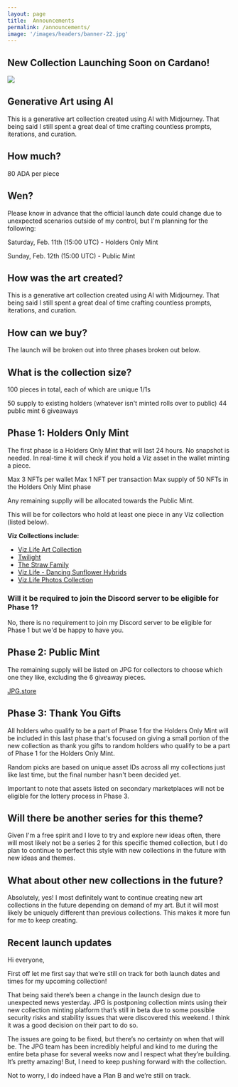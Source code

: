 ```yaml
---
layout: page
title:  Announcements
permalink: /announcements/
image: '/images/headers/banner-22.jpg'
---
```


## New Collection Launching Soon on Cardano!
![](/images/dawn-to-dusk-part-full-100-v4.jpg) 

## Generative Art using AI
This is a generative art collection created using AI with Midjourney. That being said I still spent a great deal of time crafting countless prompts, iterations, and curation.

## How much? 
80 ADA per piece 

## Wen?
Please know in advance that the official launch date could change due to unexpected scenarios outside of my control, but I'm planning for the following:

Saturday, Feb. 11th (15:00 UTC) - Holders Only Mint 

Sunday, Feb. 12th (15:00 UTC) - Public Mint

## How was the art created?
This is a generative art collection created using AI with Midjourney. That being said I still spent a great deal of time crafting countless prompts, iterations, and curation. 

## How can we buy? 
The launch will be broken out into three phases broken out below.

## What is the collection size?
100 pieces in total, each of which are unique 1/1s

50 supply to existing holders (whatever isn't minted rolls over to public)
44 public mint
6 giveaways

## Phase 1: Holders Only Mint
The first phase is a Holders Only Mint that will last 24 hours. No snapshot is needed. In real-time it will check if you hold a Viz asset in the wallet minting a piece.

Max 3 NFTs per wallet 
Max 1 NFT per transaction 
Max supply of 50 NFTs in the Holders Only Mint phase 

Any remaining supplly will be allocated towards the Public Mint. 
 
This will be for collectors who hold at least one piece in any Viz collection (listed below). 

**Viz Collections include:**
- [Viz.Life Art Collection](https://www.jpg.store/collection/vizlifeartcollection)
- [Twilight](https://www.jpg.store/collection/twilight)
- [The Straw Family](https://www.jpg.store/collection/thestrawfamily)
- [Viz.Life - Dancing Sunflower Hybrids](https://www.jpg.store/collection/vizlifedancingsunflowerhybrids)
- [Viz.Life Photos Collection](https://www.jpg.store/collection/vizlifephotoscollection)

### Will it be required to join the Discord server to be eligible for Phase 1? 
No, there is no requirement to join my Discord server to be eligible for Phase 1 but we'd be happy to have you. 

## Phase 2: Public Mint
The remaining supply will be listed on JPG for collectors to choose which one they like, excluding the 6 giveaway pieces. 

[JPG.store](https://www.jpg.store/)

## Phase 3: Thank You Gifts 
 All holders who qualify to be a part of Phase 1 for the Holders Only Mint will be included in this last phase that's focused on giving a small portion of the new collection as thank you gifts to random holders who qualify to be a part of Phase 1 for the Holders Only Mint. 

Random picks are based on unique asset IDs across all my collections just like last time, but the final number hasn't been decided yet.
 
Important to note that assets listed on secondary marketplaces will not be eligible for the lottery process in Phase 3. 

## Will there be another series for this theme?
Given I'm a free spirit and I love to try and explore new ideas often, there will most likely not be a series 2 for this specific themed collection, but I do plan to continue to perfect this style with new collections in the future with new ideas and themes. 

## What about other new collections in the future?
Absolutely, yes! I most definitely want to continue creating new art collections in the future depending on demand of my art. But it will most likely be uniquely different than previous collections. This makes it more fun for me to keep creating. 

## Recent launch updates 
Hi everyone, 

First off let me first say that we’re still on track for both launch dates and times for my upcoming collection! 

That being said there’s been a change in the launch design due to unexpected news yesterday. JPG is postponing collection mints using their new collection minting platform that’s still in beta due to some possible security risks and stability issues that were discovered this weekend. I think it was a good decision on their part to do so. 

The issues are going to be fixed, but there’s no certainty on when that will be. The JPG team has been incredibly helpful and kind to me during the entire beta phase for several weeks now and I respect what they’re building. It’s pretty amazing! But, I need to keep pushing forward with the collection. 

Not to worry, I do indeed have a Plan B and we’re still on track.

